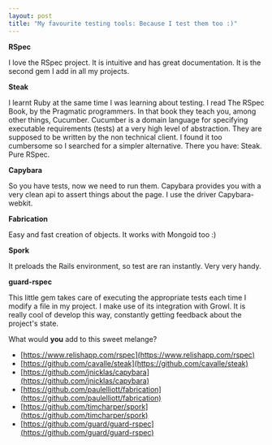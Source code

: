 ```yaml
---
layout: post
title: "My favourite testing tools: Because I test them too :)"
---
```


__RSpec__

I love the RSpec project. It is intuitive and has great documentation. It is the second gem I add in all my projects. 

__Steak__

I learnt Ruby at the same time I was learning about testing. I read The RSpec Book, by the Pragmatic programmers. In that book they teach you, among other things, Cucumber. Cucumber is a domain language for specifying executable requirements (tests) at a very high level of abstraction. They are supposed to be written by the non technical client. I found it too cumbersome so I searched for a simpler alternative. There you have: Steak. Pure RSpec. 

__Capybara__

So you have tests, now we need to run them. Capybara provides you with a very clean api to assert things about the page. I use the driver Capybara-webkit.

__Fabrication__

Easy and fast creation of objects. It works with Mongoid too :) 

__Spork__

It preloads the Rails environment, so test are ran instantly. Very very handy. 

__guard-rspec__

This little gem takes care of executing the appropriate tests each time I modify a file in my project. I make use of its integration with Growl. It is really cool of develop this way, constantly getting feedback about the project's state.

What would __you__ add to this sweet melange?


* [https://www.relishapp.com/rspec](https://www.relishapp.com/rspec)
* [https://github.com/cavalle/steak](https://github.com/cavalle/steak)
* [https://github.com/jnicklas/capybara](https://github.com/jnicklas/capybara)
* [https://github.com/paulelliott/fabrication](https://github.com/paulelliott/fabrication)
* [https://github.com/timcharper/spork](https://github.com/timcharper/spork)
* [https://github.com/guard/guard-rspec](https://github.com/guard/guard-rspec)